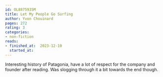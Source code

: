 ```yaml
---
id: OL8875935M
title: Let My People Go Surfing
author: Yvon Chouinard
pages: 272
rating: 3
categories:
- non-fiction
reads:
- finished_at:  2023-12-10
  started_at: 
---
```


Interesting history of Patagonia, have a lot of respect for the company and
founder after reading. Was slogging through it a bit towards the end though.
